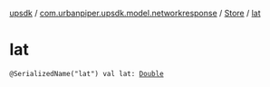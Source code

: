 [upsdk](../../index.md) / [com.urbanpiper.upsdk.model.networkresponse](../index.md) / [Store](index.md) / [lat](./lat.md)

# lat

`@SerializedName("lat") val lat: `[`Double`](https://kotlinlang.org/api/latest/jvm/stdlib/kotlin/-double/index.html)